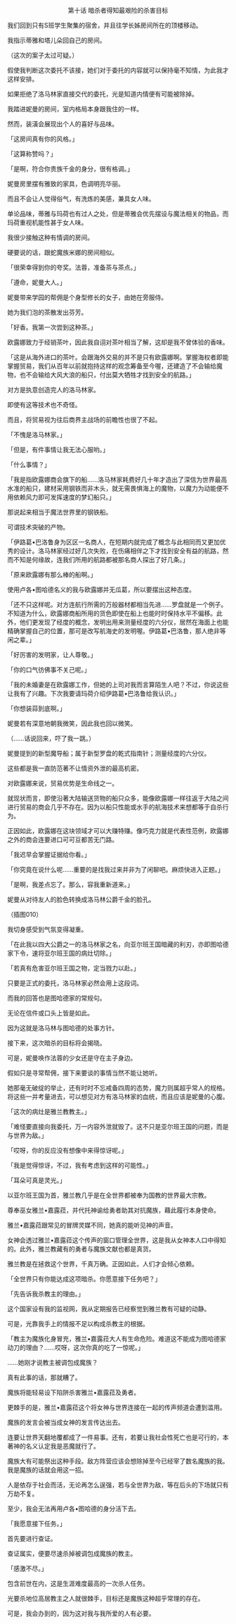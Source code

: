 <p align="center">第十话 暗杀者得知最艰险的杀害目标</p>

我们回到只有S班学生聚集的宿舍，并且往学长姊房间所在的顶楼移动。

我指示蒂雅和塔儿朵回自己的房间。

（这次的案子太过可疑。）

假使我判断这次委托不该接，她们对于委托的内容就可以保持毫不知情，为此我才这样安排。

如果拒绝了洛马林家直接交代的委托，光是知道内情便有可能被除掉。

我踏进妮曼的房间，室内格局本身跟我住的一样。

然而，装潢会展现出个人的喜好与品味。

「这房间真有你的风格。」

「这算称赞吗？」

「是啊，符合你贵族千金的身分，很有格调。」

妮曼房里摆有雅致的家具，色调明亮华丽。

而且不会让人觉得俗气，有洗炼的美感，兼具女人味。

单论品味，蒂雅与玛荷也有过人之处，但是蒂雅会优先摆设与魔法相关的物品，而玛荷重视机能性甚于女人味。

我很少接触这种有情调的房间。

硬要说的话，跟蛇魔族米娜的房间相似。

「很荣幸得到你的夸奖。法蓉，准备茶与茶点。」

「遵命，妮曼大人。」

妮曼带来学园的帮佣是个身型修长的女子，由她在旁服侍。

她为我们泡的茶散发出芬芳。

「好香。我第一次尝到这种茶。」

欧露娜致力于经销茶叶，因此我自诩对茶叶相当了解，这却是我不曾体验的香味。

「这是从海外进口的茶叶。会跟海外交易的并不是只有欧露娜啊。掌握海权者即能掌握贸易，我们从百年以前就抱持这样的观念筹备至今喔，还建造了不会输给魔物，也不会输给大风大浪的船只，付出莫大牺牲才找到安全的航路。」

对方是执意创造完人的洛马林家。

即使有这等技术也不奇怪。

而且，将贸易视为往后商界主战场的前瞻性也很了不起。

「不愧是洛马林家。」

「但是，有件事情让我无法心服哟。」

「什么事情？」

「我是指欧露娜商会旗下的船……洛马林家耗费好几十年才造出了深信为世界最高水准的船只，建材采用钢铁而非木头，就无需畏惧海上的魔物，以魔力为动能便不用依赖风力即可发挥速度的梦幻船只。」

那说起来相当于魔法世界里的钢铁船。

可谓技术突破的产物。

「伊路葛•巴洛鲁身为区区一名商人，在短期内就完成了概念与此相同而又更加优秀的设计。洛马林家经过好几次失败，在伤痛相伴之下才找到安全有益的航路，然而不知是何缘故，连我们所用的航路都被那名商人探出了好几条。」

「原来欧露娜有那么棒的船啊。」

使用卢各•图哈德名义的我与欧露娜并无瓜葛，所以要摆出这种态度。

「还不只这样呢。对方连航行所需的万般器材都相当先进……罗盘就是一个例子。不知道为什么，欧露娜商船所用的货色即使在船上也能时时保持水平不偏移。此外，他们更发现了经度的概念，发明出用来测量经度的六分仪，居然在海面上也能精确掌握自己的位置，那可是改写航海史的发明喔。伊路葛•巴洛鲁，那人绝非等闲之辈。」

「好厉害的发明家，让人尊敬。」

「你的口气彷佛事不关己呢。」

「我的未婚妻是在欧露娜工作，但她的上司对我而言算陌生人吧？不过，你说这些让我有了兴趣。下次我要请玛荷介绍伊路葛•巴洛鲁给我认识。」

「你想装蒜到底啊。」

妮曼若有深意地朝我微笑，因此我也回以微笑。

（……话说回来，吓了我一跳。）

妮曼提到的新型魔导船；属于新型罗盘的乾式指南针；测量经度的六分仪。

这些都是我一直防范著不让情资外泄的最高机密。

对欧露娜来说，贸易优势是生命线之一。

就现状而言，即使沿著大陆输送货物的船只众多，能像欧露娜一样往返于大陆之间进行贸易的商会几乎不存在。因为以船只性能或水手的航海技术来想都等于自杀行为。

正因如此，欧露娜在这块领域才可以大赚特赚。像巧克力就是代表性范例，欧露娜之外的商会连要进口可可豆都苦无门路。

「我迟早会掌握证据给你看。」

「你究竟在说什么呢……重要的是找我过来并非为了闲聊吧。麻烦快进入正题。」

「是啊，我差点忘了。那么，容我重新道来。」

妮曼从对待友人的脸色转换成洛马林公爵千金的脸孔。

（插图010）

我切身感受到气氛变得凝重。

「在此我以四大公爵之一的洛马林家之名，向亚尔班王国暗藏的利刃，亦即图哈德家下令，速将亚尔班王国的病灶切除。」

「若真有危害亚尔班王国之物，定当戮力以赴。」

只要是正式的委托，洛马林家必然会用上这段词。

而我的回答也是图哈德家的常规句。

无论在信件或口头上皆是如此。

因为这就是洛马林与图哈德的处事方针。

接下来，这次暗杀的目标将会揭晓。

可是，妮曼唤作法蓉的少女还是守在主子身边。

假如只是寻常帮佣，接下来要谈的事情当然不能让她听。

她那毫无破绽的举止，还有时时不忘戒备四周的态势，魔力则属超乎常人的规格。将这些一并考量进去，可以想见对方有洛马林家的血统，而且应该是妮曼的心腹。

「这次的病灶是雅兰教教主。」

「难怪要直接向我委托，万一内容外泄就毁了。这不只是亚尔班王国的问题，而是与世界为敌。」

「哎呀，你的反应没有想像中来得惊讶呢。」

「我是觉得惊讶，不过，我有考虑到这样的可能性。」

「耳朵可真是灵光。」

以亚尔班王国为首，雅兰教几乎是在全世界都被奉为国教的世界最大宗教。

尊奉巫女雅兰•嘉露菈，并代托神谕给勇者助其对抗魔族，藉此履行本身使命。

雅兰•嘉露菈跟常见的冒牌灵媒不同，她真的能听见神的声音。

女神会透过雅兰•嘉露菈这个传声的窗口管理全世界，这是我从女神本人口中得知的。此外，雅兰教藏有的勇者与魔族文献也都是真货。

雅兰教是在拯救这个世界，千真万确。正因如此，人们才会倾心依赖。

「全世界只有你能达成这项暗杀。你愿意接下任务吧？」

「先告诉我杀教主的理由。」

这个国家设有我的监视网，我从定期报告已经察觉到雅兰教有可疑的动静。

可是，光靠我手上的情报不足以构成杀教主的根据。

「教主为魔族化身冒充，雅兰•嘉露菈大人有生命危险。难道这不能成为图哈德家动刀的理由？……哎呀，这次你真的吃了一惊呢。」

……她刚才说教主被调包成魔族？

真有此事的话，那就糟了。

魔族将能轻易设下陷阱杀害雅兰•嘉露菈及勇者。

更棘手的是，雅兰•嘉露菈这个将女神与世界连接在一起的传声频道会遭到滥用。

魔族的发言会被当成女神的发言传达出去。

连要让世界天翻地覆都成了一件易事。还有，若要让我社会性死亡也是可行的，本著神的名义认定我是恶魔就行了。

魔族大有可能祭出这种手段。敌方阵营应该会想除掉至今已经宰了数名魔族的我。我是魔族的话就会用这一招。

人是依存于社会而活，无论再怎么逞强，若与全世界为敌，等在后头的下场就只有万劫不复。

至少，我会无法再用卢各•图哈德的身分活下去。

「我愿意接下任务。」

首先要进行查证。

查证属实，便要尽速杀掉被调包成魔族的教主。

「感激不尽。」

包含前世在内，这是生涯难度最高的一次杀人任务。

光要杀地位高居教主之人就很棘手，目标还是魔族这种超乎常理的存在。

可是，我会办到的，因为这对我与我所爱的人有必要。

